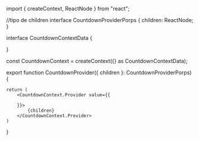 import { createContext, ReactNode } from "react";

//tipo de children
interface CountdownProviderPorps {
    children: ReactNode;
}


interface CountdownContextData {

}

const CountdownContext = createContext({} as CountdownContextData);

export function CountdownProvider({ children }: CountdownProviderPorps) {

    return (
        <CountdownContext.Provider value={{
            
        }}>
            {children}
        </CountdownContext.Provider>
    )

}
